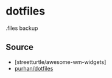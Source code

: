 # dotfiles
.files backup 

## Source
- [streetturtle/awesome-wm-widgets]
- [purhan/dotfiles]


[streetturte/awesome-wm-widgets]: https://github.com/streetturtle/awesome-wm-widgets
[purhan/dotfiles]: https://github.com/purhan/dotfiles
